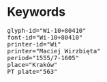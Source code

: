 # Keywords
<pre>
glyph-id="Wi-10+80410"
font-id="Wi-10+80410"
printer-id="Wi"
printer="Maciej Wirzbięta"
period="1555/7-1605"
place="Kraków"
PT plate="563"
</pre>
